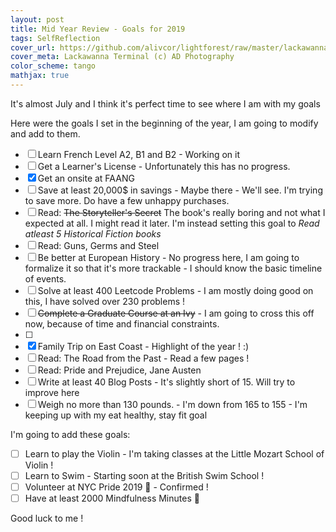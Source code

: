 ```yaml
---
layout: post
title: Mid Year Review - Goals for 2019
tags: SelfReflection
cover_url: https://github.com/alivcor/lightforest/raw/master/lackawanna.jpg
cover_meta: Lackawanna Terminal (c) AD Photography
color_scheme: tango
mathjax: true
---
```

<style TYPE="text/css">
code.has-jax {font: inherit; font-size: 100%; background: inherit; border: inherit;}
</style>
<script type="text/x-mathjax-config">
MathJax.Hub.Config({
    tex2jax: {
        inlineMath: [['$','$']],
        skipTags: ['script', 'noscript', 'style', 'textarea', 'pre'] // removed 'code' entry
    }
});
MathJax.Hub.Queue(function() {
    var all = MathJax.Hub.getAllJax(), i;
    for(i = 0; i < all.length; i += 1) {
        all[i].SourceElement().parentNode.className += ' has-jax';
    }
});
</script>
<script type="text/javascript" src="https://cdnjs.cloudflare.com/ajax/libs/mathjax/2.7.4/MathJax.js?config=TeX-AMS_HTML-full"></script>

It's almost July and I think it's perfect time to see where I am with my goals

Here were the goals I set in the beginning of the year, I am going to modify and add to them.

- [ ] Learn French Level A2, B1 and B2 - Working on it
- [ ] Get a Learner's License - Unfortunately this has no progress.
- [x] Get an onsite at FAANG
- [ ] Save at least 20,000$ in savings - Maybe there - We'll see. I'm trying to save more. Do have a few unhappy purchases.
- [ ] Read: ~~The Storyteller's Secret~~ The book's really boring and not what I expected at all. I might read it later. I'm instead setting this goal to _Read atleast 5 Historical Fiction books_
- [ ] Read: Guns, Germs and Steel
- [ ] Be better at European History - No progress here, I am going to formalize it so that it's more trackable - I should know the basic timeline of events.
- [ ] Solve at least 400 Leetcode Problems - I am mostly doing good on this, I have solved over 230 problems !
- [ ] ~~Complete a Graduate Course at an Ivy~~ - I am going to cross this off now, because of time and financial constraints.
- [ ]
- [x] Family Trip on East Coast - Highlight of the year ! :)
- [ ] Read: The Road from the Past - Read a few pages !
- [ ] Read: Pride and Prejudice, Jane Austen
- [ ] Write at least 40 Blog Posts - It's slightly short of 15. Will try to improve here
- [ ] Weigh no more than 130 pounds. - I'm down from 165 to 155 - I'm keeping up with my eat healthy, stay fit goal

I'm going to add these goals:

- [ ] Learn to play the Violin - I'm taking classes at the Little Mozart School of Violin !
- [ ] Learn to Swim - Starting soon at the British Swim School !
- [ ] Volunteer at NYC Pride 2019 🌈 - Confirmed !
- [ ] Have at least 2000 Mindfulness Minutes 🧘

Good luck to me !